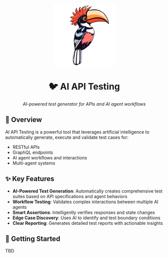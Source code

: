 <div align="center">
  <img src="docs/imgs/hornbill.png" alt="Hornbill" width="200"/>

  # 🐦 AI API Testing

  *AI-powered test generator for APIs and AI agent workflows*
</div>

## 🎯 Overview

AI API Testing is a powerful tool that leverages artificial intelligence to automatically generate, execute and validate test cases for:

- RESTful APIs
- GraphQL endpoints
- AI agent workflows and interactions
- Multi-agent systems

## ✨ Key Features

- **AI-Powered Test Generation**: Automatically creates comprehensive test suites based on API specifications and agent behaviors
- **Workflow Testing**: Validates complex interactions between multiple AI agents
- **Smart Assertions**: Intelligently verifies responses and state changes
- **Edge Case Discovery**: Uses AI to identify and test boundary conditions
- **Clear Reporting**: Generates detailed test reports with actionable insights

## 🚀 Getting Started

TBD
<!--
🤖 - AI-powered testing
🔄 - Automated workflow validation
📊 - Comprehensive reporting
🐛 - Edge case detection
📝 - Test case generation
-->
